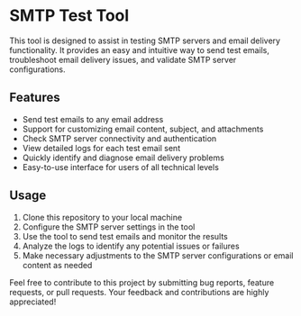 # SMTP Test Tool

This tool is designed to assist in testing SMTP servers and email delivery functionality. It provides an easy and intuitive way to send test emails, troubleshoot email delivery issues, and validate SMTP server configurations.

## Features
- Send test emails to any email address
- Support for customizing email content, subject, and attachments
- Check SMTP server connectivity and authentication
- View detailed logs for each test email sent
- Quickly identify and diagnose email delivery problems
- Easy-to-use interface for users of all technical levels

## Usage
1. Clone this repository to your local machine
2. Configure the SMTP server settings in the tool
3. Use the tool to send test emails and monitor the results
4. Analyze the logs to identify any potential issues or failures
5. Make necessary adjustments to the SMTP server configurations or email content as needed

Feel free to contribute to this project by submitting bug reports, feature requests, or pull requests. Your feedback and contributions are highly appreciated!
